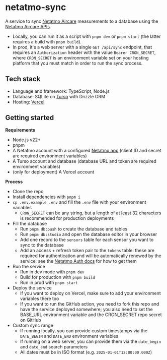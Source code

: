 # netatmo-sync

A service to sync [Netatmo Aircare](https://shop.netatmo.com/aircare) measurements to a database using the [Netatmo Aircare APIs](https://dev.netatmo.com/apidocumentation/aircare).

- Locally, you can run it as a script with `pnpm dev` or `pnpm start` (the latter requires a build with `pnpm build`).
- In prod, it's a web server with a single `GET /api/sync` endpoint, that requires an `Authorization` header with the value `Bearer CRON_SECRET`, where `CRON_SECRET` is an environment variable set on your hosting platform that you must match in order to run the sync process.

## Tech stack

- Language and framework: TypeScript, Node.js
- Database: SQLite on [Turso](https://turso.tech/) with Drizzle ORM
- Hosting: [Vercel](https://vercel.com/)

## Getting started

**Requirements**

- Node.js v22+
- pnpm
- A Netatmo account with a configured [Netatmo app](https://dev.netatmo.com/apps) (client ID and secret are required environment variables)
- A Turso account and database (database URL and token are required environment variables)
- (only for deployment) A Vercel account

**Process**

- Clone the repo
- Install dependencies with `pnpm i`
- `cp .env.example .env` and fill the `.env` file with your environment variables
  - `CRON_SECRET` can be any string, but a length of at least 32 characters is recommended for production deployments
- Fill the database
  - Run `pnpm db:push` to create the database and tables
  - Run `pnpm db:studio` and open the database editor in your browser
  - Add one record to the `sensors` table for each sensor you want to sync to the database
  - Add an access + refresh token pair to the `tokens` table: these are required for authentication and will be automatically renewed by the service; see the [Netatmo Auth docs](https://dev.netatmo.com/apidocumentation/oauth) for how to get them
- Run the service
  - Run in dev mode with `pnpm dev`
  - Build for production with `pnpm build`
  - Run in prod with `pnpm start`
- Deploy the service
  - If you want to deploy on Vercel, make sure to add your environment variables there too
  - If you want to run the GitHub action, you need to fork this repo and have the service deployed somewhere; you also need to set the BASE_URL environment variable and the CRON_SECRET repo secret on GitHub
- Custom sync range
  - If running locally, you can provide custom timestamps via the `DATE_BEGIN` and `DATE_END` environment variables
  - If running on a web server, you can provide them via the `date_begin` and `date_end` search parameters
  - All dates must be in ISO format (e.g. `2025-01-01T12:00:00.000Z`)

